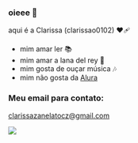 ### oieee 🥰
 aqui é a Clarissa (clarissao0102) ❤🩹

- mim amar ler 📚
- mim amar a lana del rey 🎤
- mim gosta de ouçar música 🎶
- mim não gosta da [Alura](https://www.alura.com.br)

### Meu email para contato:
clarissazanelatocz@gmail.com


![](https://media1.tenor.com/m/gSLbcybBgAYAAAAd/lana-del-rey-kiss.gif)


